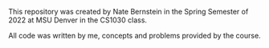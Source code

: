This repository was created by Nate Bernstein in the Spring Semester of 2022 at MSU Denver in the CS1030 class.

All code was written by me, concepts and problems provided by the course.
